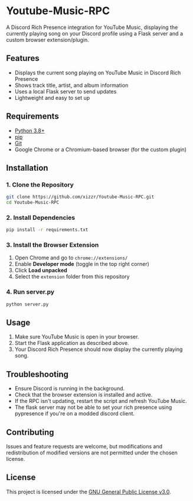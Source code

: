# Youtube-Music-RPC

A Discord Rich Presence integration for YouTube Music, displaying the currently playing song on your Discord profile using a Flask server and a custom browser extension/plugin.

## Features
- Displays the current song playing on YouTube Music in Discord Rich Presence
- Shows track title, artist, and album information
- Uses a local Flask server to send updates
- Lightweight and easy to set up

## Requirements
- [Python 3.8+](https://www.python.org/downloads/)
- [pip](https://pip.pypa.io/en/stable/installation/)
- [Git](https://git-scm.com/)
- Google Chrome or a Chromium-based browser (for the custom plugin)

## Installation

### 1. Clone the Repository
```sh
git clone https://github.com/xizzr/Youtube-Music-RPC.git
cd Youtube-Music-RPC
```

### 2. Install Dependencies
```sh
pip install -r requirements.txt
```

### 3. Install the Browser Extension
1. Open Chrome and go to `chrome://extensions/`
2. Enable **Developer mode** (toggle in the top right corner)
3. Click **Load unpacked**
4. Select the `extension` folder from this repository

### 4. Run server.py
```sh
python server.py
```

## Usage
1. Make sure YouTube Music is open in your browser.
2. Start the Flask application as described above.
3. Your Discord Rich Presence should now display the currently playing song.

## Troubleshooting
- Ensure Discord is running in the background.
- Check that the browser extension is installed and active.
- If the RPC isn't updating, restart the script and refresh YouTube Music.
- The flask server may not be able to set your rich presence using pypresence if you're on a modded discord client.

## Contributing
Issues and feature requests are welcome, but modifications and redistribution of modified versions are not permitted under the chosen license.

## License
This project is licensed under the [GNU General Public License v3.0](LICENSE).